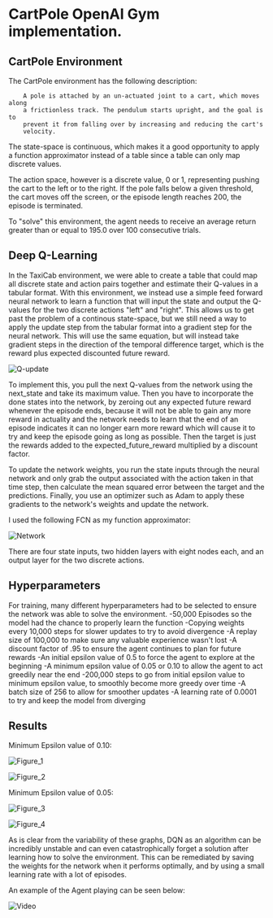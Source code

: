 # CartPole OpenAI Gym implementation.

## CartPole Environment
The CartPole environment has the following description:

        A pole is attached by an un-actuated joint to a cart, which moves along
        a frictionless track. The pendulum starts upright, and the goal is to
        prevent it from falling over by increasing and reducing the cart's
        velocity.

The state-space is continuous, which makes it a good opportunity to apply a function approximator instead of a table since a table can only map discrete values.

The action space, however is a discrete value, 0 or 1, representing pushing the cart to the left or to the right. If the pole falls below a given threshold, the cart moves off the screen, or the episode length reaches 200, the episode is terminated.

To "solve" this environment, the agent needs to receive an average return greater than or equal to 195.0 over 100 consecutive trials.

## Deep Q-Learning
In the TaxiCab environment, we were able to create a table that could map all discrete state and action pairs together and estimate their Q-values in a tabular format. With this environment, we instead use a simple feed forward neural network to learn a function that will input the state and output the Q-values for the two discrete actions "left" and "right". This allows us to get past the problem of a continous state-space, but we still need a way to apply the update step from the tabular format into a gradient step for the neural network. This will use the same equation, but will instead take gradient steps in the direction of the temporal difference target, which is the reward plus expected discounted future reward.

![Q-update](https://user-images.githubusercontent.com/54828661/104230085-15b58580-541b-11eb-9700-8f2e7a81dc27.jpg)

To implement this, you pull the next Q-values from the network using the next_state and take its maximum value. Then you have to incorporate the done states into the network, by zeroing out any expected future reward whenever the episode ends, because it will not be able to gain any more reward in actuality and the network needs to learn that the end of an episode indicates it can no longer earn more reward which will cause it to try and keep the episode going as long as possible. Then the target is just the rewards added to the expected_future_reward multiplied by a discount factor.

To update the network weights, you run the state inputs through the neural network and only grab the output associated with the action taken in that time step, then calculate the mean squared error between the target and the predictions. Finally, you use an optimizer such as Adam to apply these gradients to the network's weights and update the network.

I used the following FCN as my function approximator:

![Network](https://user-images.githubusercontent.com/54828661/104772412-64c42900-5741-11eb-9b09-13d3b0e352fd.jpg)

There are four state inputs, two hidden layers with eight nodes each, and an output layer for the two discrete actions.

## Hyperparameters
For training, many different hyperparameters had to be selected to ensure the network was able to solve the environment. 
-50,000 Episodes so the model had the chance to properly learn the function
-Copying weights every 10,000 steps for slower updates to try to avoid divergence
-A replay size of 100,000 to make sure any valuable experience wasn't lost
-A discount factor of .95 to ensure the agent continues to plan for future rewards
-An initial epsilon value of 0.5 to force the agent to explore at the beginning
-A minimum epsilon value of 0.05 or 0.10 to allow the agent to act greedily near the end
-200,000 steps to go from initial epsilon value to minimum epsilon value, to smoothly become more greedy over time
-A batch size of 256 to allow for smoother updates
-A learning rate of 0.0001 to try and keep the model from diverging

## Results
Minimum Epsilon value of 0.10:

![Figure_1](https://user-images.githubusercontent.com/54828661/104774755-3ba59780-5745-11eb-8416-a66520a6f2a7.png)

![Figure_2](https://user-images.githubusercontent.com/54828661/104774764-3e07f180-5745-11eb-927f-a3ca34513946.png)

Minimum Epsilon value of 0.05:

![Figure_3](https://user-images.githubusercontent.com/54828661/104774774-419b7880-5745-11eb-856b-b93e2933b7a3.png)

![Figure_4](https://user-images.githubusercontent.com/54828661/104774787-452eff80-5745-11eb-9e9e-5ffcdb7020d2.png)

As is clear from the variability of these graphs, DQN as an algorithm can be incredibly unstable and can even catastrophically forget a solution after learning how to solve the environment. This can be remediated by saving the weights for the network when it performs optimally, and by using a small learning rate with a lot of episodes.

An example of the Agent playing can be seen below:


![Video](https://user-images.githubusercontent.com/54828661/104775294-1b2a0d00-5746-11eb-9632-169cae7ef628.gif)
